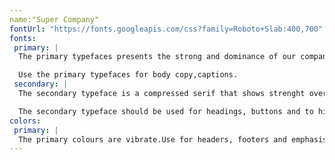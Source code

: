 ```yaml
---
name:"Super Company"
fontUrl: "https://fonts.googleapis.com/css?family=Roboto+Slab:400,700"
fonts:
 primary: |
  The primary typefaces presents the strong and dominance of our company.

  Use the primary typefaces for body copy,captions.
 secondary: |
  The secondary typeface is a compressed serif that shows strenght over the domain.

  The secondary typeface should be used for headings, buttons and to highlight important things.
colors:
 primary: |
  The primary colours are vibrate.Use for headers, footers and emphasis.
---
```

